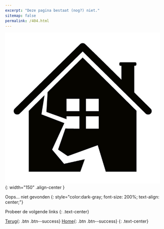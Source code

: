 ```yaml
---
excerpt: "Deze pagina bestaat (nog?) niet."
sitemap: false
permalink: /404.html
---
```


![404](/assets/images/404.png){: width="150" .align-center  }

Oops... niet gevonden
{: style="color:dark-gray; font-size: 200%; text-align: center;"}

Probeer de volgende links
{: .text-center}

[Terug](javascript:history.back()){: .btn .btn--success}
[Home](/){: .btn .btn--success}
{: .text-center}



